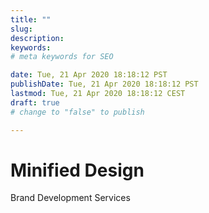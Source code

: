 ```yaml
---
title: ""
slug: 
description: 
keywords: 
# meta keywords for SEO 

date: Tue, 21 Apr 2020 18:18:12 PST
publishDate: Tue, 21 Apr 2020 18:18:12 PST
lastmod: Tue, 21 Apr 2020 18:18:12 CEST
draft: true
# change to "false" to publish 

---
```

# Minified Design
Brand Development Services


